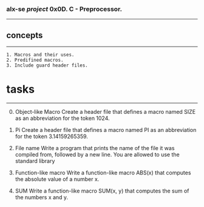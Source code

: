 ### alx-se *project* 0x0D. C - Preprocessor.
______________________________________________

##		 concepts 
___________________________________________________

	1. Macros and their uses.
	2. Predifined macros.
	3. Include guard header files.

# 		tasks
_________________________________________________________

0. Object-like Macro
Create a header file that defines a macro named SIZE as an abbreviation for the token 1024.

1. Pi
Create a header file that defines a macro named PI as an abbreviation for the token 3.14159265359.

2. File name
Write a program that prints the name of the file it was compiled from, followed by a new line.
You are allowed to use the standard library

3. Function-like macro
Write a function-like macro ABS(x) that computes the absolute value of a number x.

4. SUM
Write a function-like macro SUM(x, y) that computes the sum of the numbers x and y.
